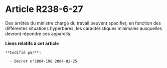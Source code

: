 # Article R238-6-27

Des arrêtés du ministre chargé du travail peuvent spécifier, en fonction des différentes situations hyperbares, les
caractéristiques minimales auxquelles devront répondre ces appareils.

**Liens relatifs à cet article**

	**Codifié par**:

	  - Décret n°2004-196 2004-02-25
